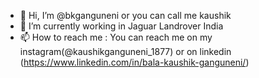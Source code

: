 - 👋 Hi, I’m @bkganguneni or you can call me kaushik
- 👀 I’m currently working in Jaguar Landrover India
- 📫 How to reach me : You can reach me on my instagram(@kaushikganguneni_1877) or on linkedin (https://www.linkedin.com/in/bala-kaushik-ganguneni/)

<!---
bkganguneni/bkganguneni is a ✨ special ✨ repository because its `README.md` (this file) appears on your GitHub profile.
You can click the Preview link to take a look at your changes.
--->
